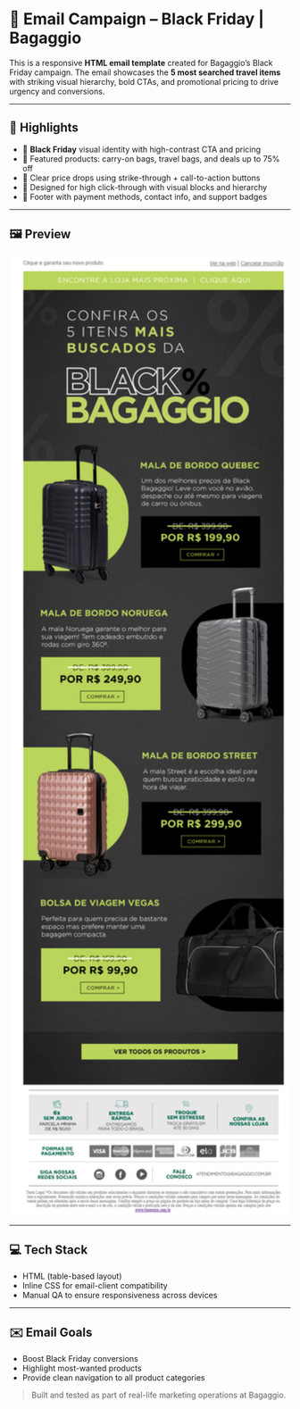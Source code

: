 # 🧳 Email Campaign – Black Friday | Bagaggio

This is a responsive **HTML email template** created for Bagaggio’s Black Friday campaign. The email showcases the **5 most searched travel items** with striking visual hierarchy, bold CTAs, and promotional pricing to drive urgency and conversions.

---

## 📌 Highlights

- 🖤 **Black Friday** visual identity with high-contrast CTA and pricing
- 💼 Featured products: carry-on bags, travel bags, and deals up to 75% off
- 💸 Clear price drops using strike-through + call-to-action buttons
- 🛒 Designed for high click-through with visual blocks and hierarchy
- 💬 Footer with payment methods, contact info, and support badges

---

## 🖼️ Preview

<img src="preview.png" width="600px">

---

## 💻 Tech Stack

- HTML (table-based layout)
- Inline CSS for email-client compatibility
- Manual QA to ensure responsiveness across devices

---

## ✉️ Email Goals

- Boost Black Friday conversions
- Highlight most-wanted products
- Provide clean navigation to all product categories

> Built and tested as part of real-life marketing operations at Bagaggio.
